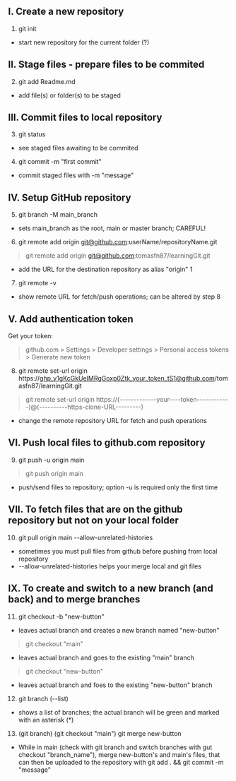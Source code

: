 I. Create a new repository
--------------------------
1) git init
 * start new repository for the current folder (?)

II. Stage files - prepare files to be commited
----------------------------------------------
2) git add Readme.md
 * add file(s) or folder(s) to be staged

III. Commit files to local repository
-------------------------------------
3) git status
 * see staged files awaiting to be commited

4) git commit -m "first commit"
 * commit staged files with -m "message"

IV. Setup GitHub repository
---------------------------
5) git branch -M main_branch
 * sets main_branch as the root, main or master branch; CAREFUL!

6) git remote add origin git@github.com:userName/repositoryName.git
 > git remote add origin git@github.com:tomasfn87/learningGit.git
 * add the URL for the destination repository as alias "origin"
1
7) git remote -v
 * show remote URL for fetch/push operations; can be altered by step 8

V. Add authentication token
---------------------------
Get your token:
> github.com > Settings > Developer settings > Personal access tokens > Generate new token
8) git remote set-url origin https://ghp_y1gKcGkUeIMRgGoxp0Ztk_your_token_tS1@github.com/tomasfn87/learningGit.git
 > git remote set-url origin https://(-------------your----token------------)@(----------https-clone-URL---------)
 * change the remote repository URL for fetch and push operations

VI. Push local files to github.com repository
---------------------------------------------
9) git push -u origin main
 > git push origin main
 * push/send files to repository; option -u is required only the first time

VII. To fetch files that are on the github repository but not on your local folder
----------------------------------------------------------------------------------
10) git pull origin main --allow-unrelated-histories
 * sometimes you must pull files from github before pushing from local repository
 * --allow-unrelated-histories helps your merge local and git files

IX. To create and switch to a new branch (and back) and to merge branches
-------------------------------------------------------------------------
11) git checkout -b "new-button"
 * leaves actual branch and creates a new branch named "new-button"
 > git checkout "main"
 * leaves actual branch and goes to the existing "main" branch
 > git checkout "new-button"
 * leaves actual branch and foes to the existing "new-button" branch
 
12) git branch (--list) 
 * shows a list of branches; the actual branch will be green and marked with an asterisk (*)

13) (git branch) (git checkout "main") git merge new-button
 * While in main (check with git branch and switch branches with gut checkout "branch_name"), merge new-button's and main's files, that can then be uploaded to the repository with git add . && git commit -m "message"